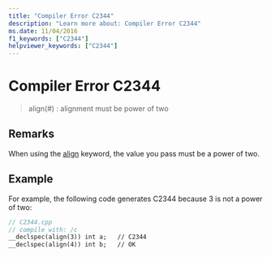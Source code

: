 ```yaml
---
title: "Compiler Error C2344"
description: "Learn more about: Compiler Error C2344"
ms.date: 11/04/2016
f1_keywords: ["C2344"]
helpviewer_keywords: ["C2344"]
---
```

# Compiler Error C2344

> align(#) : alignment must be power of two

## Remarks

When using the [align](../../cpp/align-cpp.md) keyword, the value you pass must be a power of two.

## Example

For example, the following code generates C2344 because 3 is not a power of two:

```cpp
// C2344.cpp
// compile with: /c
__declspec(align(3)) int a;   // C2344
__declspec(align(4)) int b;   // OK
```
